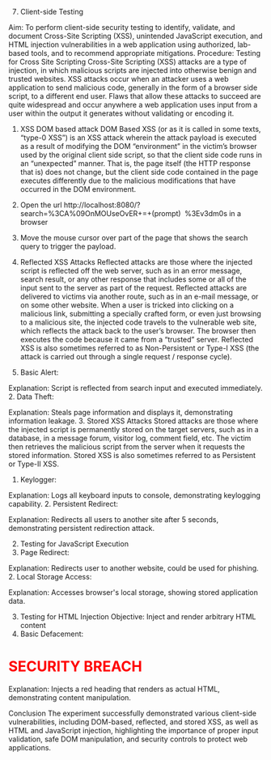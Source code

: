 7. Client-side Testing

Aim: To perform client-side security testing to identify, validate, and document Cross-Site
Scripting (XSS), unintended JavaScript execution, and HTML injection vulnerabilities in a web
application using authorized, lab-based tools, and to recommend appropriate mitigations.
Procedure:
Testing for Cross Site Scripting
Cross-Site Scripting (XSS) attacks are a type of injection, in which malicious scripts are injected
into otherwise benign and trusted websites. XSS attacks occur when an attacker uses a web
application to send malicious code, generally in the form of a browser side script, to a different
end user. Flaws that allow these attacks to succeed are quite widespread and occur anywhere a
web application uses input from a user within the output it generates without validating or
encoding it.
1. XSS DOM based attack
DOM Based XSS (or as it is called in some texts, “type-0 XSS”) is an XSS attack wherein the
attack payload is executed as a result of modifying the DOM “environment” in the victim’s
browser used by the original client side script, so that the client side code runs in an
“unexpected” manner. That is, the page itself (the HTTP response that is) does not change, but
the client side code contained in the page executes differently due to the malicious modifications
that have occurred in the DOM environment.

1. Open the url
http://localhost:8080/?search=%3CA%09OnMOUseOvER+=+(prompt)`
`%3Ev3dm0s in a browser
2. Move the mouse cursor over part of the page that shows the
search query to trigger the payload.

2. Reflected XSS Attacks
Reflected attacks are those where the injected script is reflected off the web server, such as in
an error message, search result, or any other response that includes some or all of the input
sent to the server as part of the request. Reflected attacks are delivered to victims via another
route, such as in an e-mail message, or on some other website. When a user is tricked into
clicking on a malicious link, submitting a specially crafted form, or even just browsing to a
malicious site, the injected code travels to the vulnerable web site, which reflects the attack
back to the user’s browser. The browser then executes the code because it came from a
“trusted” server. Reflected XSS is also sometimes referred to as Non-Persistent or Type-I XSS
(the attack is carried out through a single request / response cycle).
1. Basic Alert:

<script>alert('Reflected XSS')</script>
Explanation: Script is reflected from search input and executed immediately.
2. Data Theft:
<script>alert('Page: '+document.title+' | URL: '+location.href)</script>
Explanation: Steals page information and displays it, demonstrating information leakage.
3. Stored XSS Attacks
Stored attacks are those where the injected script is permanently stored on the target servers,
such as in a database, in a message forum, visitor log, comment field, etc. The victim then
retrieves the malicious script from the server when it requests the stored information. Stored
XSS is also sometimes referred to as Persistent or Type-II XSS.
1. Keylogger:
<script>document.onkeypress=function(e){console.log('Key:',e.key)}</script>
Explanation: Logs all keyboard inputs to console, demonstrating keylogging capability.
2. Persistent Redirect:
<script>setTimeout(()=>window.location.href='http://google.com',5000)</script>
Explanation: Redirects all users to another site after 5 seconds, demonstrating persistent
redirection attack.

2. Testing for JavaScript Execution
1. Page Redirect:
<script>window.location.href='http://google.com'</script>
Explanation: Redirects user to another website, could be used for phishing.
2. Local Storage Access:
<script>alert('Storage: '+localStorage.length+' items')</script>
Explanation: Accesses browser's local storage, showing stored application data.

3. Testing for HTML Injection
Objective: Inject and render arbitrary HTML content
1. Basic Defacement:

<h1 style="color:red">SECURITY BREACH</h1>
Explanation: Injects a red heading that renders as actual HTML, demonstrating content
manipulation.

Conclusion
The experiment successfully demonstrated various client-side vulnerabilities, including
DOM-based, reflected, and stored XSS, as well as HTML and JavaScript injection, highlighting
the importance of proper input validation, safe DOM manipulation, and security controls to
protect web applications.
